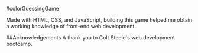 #colorGuessingGame

Made with HTML, CSS, and JavaScript, building this game helped me obtain a working knowledge of front-end web development.

##Acknowledgements
A thank you to Colt Steele's web development bootcamp.
